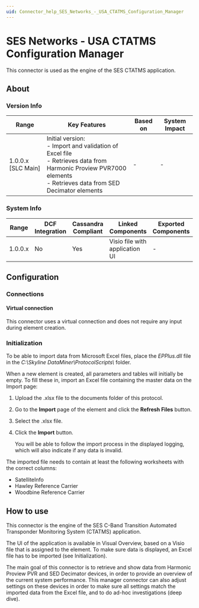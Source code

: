 ```yaml
---
uid: Connector_help_SES_Networks_-_USA_CTATMS_Configuration_Manager
---
```


# SES Networks - USA CTATMS Configuration Manager

This connector is used as the engine of the SES CTATMS application.

## About

### Version Info

| Range | Key Features | Based on | System Impact |
|--|--|--|--|
| 1.0.0.x [SLC Main] | Initial version: <br>- Import and validation of Excel file <br>- Retrieves data from Harmonic Proview PVR7000 elements <br>- Retrieves data from SED Decimator elements | - | - |

### System Info

| Range     | DCF Integration     | Cassandra Compliant     | Linked Components              | Exported Components     |
|-----------|---------------------|-------------------------|--------------------------------|-------------------------|
| 1.0.0.x   | No                  | Yes                     | Visio file with application UI | -                       |

## Configuration

### Connections

#### Virtual connection

This connector uses a virtual connection and does not require any input during element creation.

### Initialization

To be able to import data from Microsoft Excel files, place the *EPPlus.dll* file in the *C:\Skyline DataMiner\ProtocolScripts\\* folder.

When a new element is created, all parameters and tables will initially be empty. To fill these in, import an Excel file containing the master data on the Import page:

1. Upload the .xlsx file to the documents folder of this protocol.

1. Go to the **Import** page of the element and click the **Refresh Files** button.

1. Select the .xlsx file.

1. Click the **Import** button.

   You will be able to follow the import process in the displayed logging, which will also indicate if any data is invalid.

The imported file needs to contain at least the following worksheets with the correct columns:

- SatelliteInfo
- Hawley Reference Carrier
- Woodbine Reference Carrier

## How to use

This connector is the engine of the SES C-Band Transition Automated Transponder Monitoring System (CTATMS) application.

The UI of the application is available in Visual Overview, based on a Visio file that is assigned to the element. To make sure data is displayed, an Excel file has to be imported (see Initialization).

The main goal of this connector is to retrieve and show data from Harmonic Proview PVR and SED Decimator devices, in order to provide an overview of the current system performance. This manager connector can also adjust settings on these devices in order to make sure all settings match the imported data from the Excel file, and to do ad-hoc investigations (deep dive).
